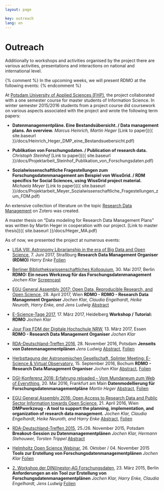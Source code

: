```yaml
---
layout: page

key: outreach
lang: en
---
```


Outreach
========

Additionally to workshops and activities organised by the project there are various activities, presentations and interactions on national and international level.

{% comment %}
In the upcoming weeks, we will present RDMO at the following events:
{% endcomment %}

At [Potsdam University of Applied Sciences (FHP)](http://www.fh-potsdam.de/), the project collaborated with a one semester course for master students of Information Science. In winter semester 2015/2016 students from a project course did coursework on various aspects associated with the project and wrote the following term papers:

* **Datenmanagementpläne. Eine Bestandsübersicht. / Data management plans. An overview.**
*Marcus Heinrich, Martin Heger*
[Link to paper]({{ site.baseurl }}/docs/Heinrich_Heger_DMP_eine_Bestandsuebersicht.pdf)

* **Publikation von Forschungsdaten. / Publication of research data.**
*Christoph Steinhof*
[Link to paper]({{ site.baseurl }}/docs/Projektarbeit_Steinhof_Publikation_von_Forschungsdaten.pdf)

* **Sozialwissenschaftliche Fragestellungen zum Forschungsdatenmanagement am Beispiel von WissGrid. / RDM specifics for Social Sciences, using WissGrid project material.**
*Michaela Meyer*
[Link to paper]({{ site.baseurl }}/docs/Projektarbeit_Meyer_Sozialwissenschaftliche_Fragestellungen_zum_FDM.pdf)

An extensive collection of literature on the topic [Research Data Management](https://www.zotero.org/groups/forschungsdaten/items) on Zotero was created.

A master thesis on “Data modeling for Research Data Management Plans” was written by Martin Heger in cooperation with our project.
[Link to master thesis]({{ site.baseurl }}/docs/Heger_MA.pdf)


As of now, we presented the project at numerous events:

* [LISA VIII: Astronomy Librarianship in the era of Big Data and Open Science](http://cds.u-strasbg.fr/meetings/Lisa8/), 7. Juni 2017, Straßburg
**Research Data Management Organiser (RDMO)**
*Harry Enke*
[Folien](http://cds.u-strasbg.fr/meetings/Lisa8/public/presentations/wednesday/afternoon/08_RDMO-Talk-LISAVIII.pdf)

* [Berliner Bibliothekswissenschaftliches Kolloquium](https://www.ibi.hu-berlin.de/de/bbk/abstracts/ss17/klar), 30. Mai 2017, Berlin
**RDMO: Ein neues Werkzeug für das Forschungsdatenmanagement**
*Jochen Klar*
[Screencast](https://www.ibi.hu-berlin.de/de/bbk/abstracts/ss17/klar)

* [EGU General Assembly 2017: Open Data, Reproducible Research, and Open Science](http://meetingorganizer.copernicus.org/EGU2017/orals/23924), 28. April 2017, Wien
**RDMO - RDMO - Research Data Management Organiser**
*Jochen Klar, Claudia Engelhardt, Heike Neuroth, Harry Enke, and Jens Ludwig*
[Abstract](http://meetingorganizer.copernicus.org/EGU2017/EGU2017-15760.pdf)

* [E-Science-Tage 2017](https://e-science-tage.de/de/tagung), 17. März 2017, Heidelberg
**Workshop / Tutorial: RDMO**
*Jochen Klar*

* [Jour Fixe FDM der Digitale Hochschule NRW](https://www.dh-nrw.de/termine/aktuelle-termine/9-jour-fixe-fdm-13032017/), 13. März 2017, Essen
**RDMO - Research Data Management Organiser**
*Jochen Klar*

* [RDA-Deutschland-Treffen 2016](http://os.helmholtz.de/de/bewusstsein-schaerfen/workshops/rda-de-16/), 28. November 2016, Potsdam
**Jenseits von Datenmanagementplänen**
*Jens Ludwig*
[Abstract](http://os.helmholtz.de/de/bewusstsein-schaerfen/workshops/rda-de-16/sessionabstracts/#c6993), [Folien](http://os.helmholtz.de/fileadmin/user_upload/os.helmholtz.de/Workshops/rda_de_16_ludwig.pdf)

* [Herbsttagung der Astronomischen Gesellschaft, Splinter Meeting: E-Science & Virtual Observatory](https://escience.aip.de/ag2016/), 15. September 2016, Bochum
**RDMO - Research Data Management Organiser**
*Jochen Klar*
[Abstract](https://www.ag2016.de/PDF/S5-63.pdf), [Folien](https://escience.aip.de/ag2016/klar_AG2016.pdf)

* [DGI-Konferenz 2016: Erfahrung reloaded – Vom Mundaneum zum Web of Everything](http://dgi-info.de/events/dgi-konferenz-erfahrung-reloaded-vom-mundaneum-zum-web-of-everything/), 20. Mai 2016, Frankfurt am Main
**Datenmodellierung für Forschungsdatenmanagementpläne**
*Martin Heger*
[Abstract](http://dgi-info.de/wp-content/uploads/2015/11/Heger_DGI2016.pdf), [Folien](http://dgi-info.de/wp-content/uploads/2015/11/DGI-Pr%C3%A4sentation_Martin-Heger.pdf)

* [EGU General Assembly 2016: Open Access to Research Data and Public Sector Information towards Open Science](http://www.egu2016.eu/), 21. April 2016, Wien
**DMPwerkzeug - A tool to support the planning, implementation, and
organization of research data management.**
*Jochen Klar, Claudia Engelhardt, Heike Neuroth, and Harry Enke*
[Abstract](http://meetingorganizer.copernicus.org/EGU2016/EGU2016-16394.pdf), [Folien](http://presentations.copernicus.org/EGU2016-16394_presentation.pdf)

* [RDA-Deutschland-Treffen 2015](http://os.helmholtz.de/de/bewusstsein-schaerfen/workshops/rda-de-15/), 25./26. November 2015, Potsdam
**Breakout-Session zu Datenmanagementplänen**
*Jochen Klar, Hermann Stehouwer, Torsten Trippel*
[Abstract](http://os.helmholtz.de/de/bewusstsein-schaerfen/workshops/rda-de-15/sessionabstracts/#c2115)

* [Helmholtz Open Science Webinar](http://os.helmholtz.de/de/bewusstsein-schaerfen/workshops/webinare-zu-forschungsdaten/), 26. Oktober / 04. November 2015
**Tools zur Erstellung von Forschungsdatenmanagementplänen**
*Jochen Klar*
[Folien](http://os.helmholtz.de/fileadmin/user_upload/os.helmholtz.de/Workshops/helmholtz_datenwebinar30_klar.pdf)

* [2. Workshop der DINI/nestor-AG Forschungsdaten](http://www.forschungsdaten.org/index.php/DINI-nestor-WS2), 23. März 2015, Berlin
**Anforderungen an ein Tool zur Erstellung von Forschungsdatenmanagementplänen**
*Jochen Klar, Harry Enke, Claudia Engelhardt, Jens Ludwig*
[Folien](http://www.forschungsdaten.org/images/2/27/07--klar--anforderungen-tool.pdf)
